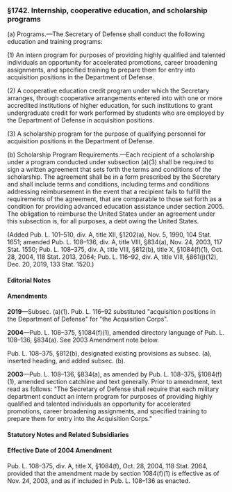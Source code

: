 ### §1742. Internship, cooperative education, and scholarship programs ###

(a) Programs.—The Secretary of Defense shall conduct the following education and training programs:

(1) An intern program for purposes of providing highly qualified and talented individuals an opportunity for accelerated promotions, career broadening assignments, and specified training to prepare them for entry into acquisition positions in the Department of Defense.

(2) A cooperative education credit program under which the Secretary arranges, through cooperative arrangements entered into with one or more accredited institutions of higher education, for such institutions to grant undergraduate credit for work performed by students who are employed by the Department of Defense in acquisition positions.

(3) A scholarship program for the purpose of qualifying personnel for acquisition positions in the Department of Defense.

(b) Scholarship Program Requirements.—Each recipient of a scholarship under a program conducted under subsection (a)(3) shall be required to sign a written agreement that sets forth the terms and conditions of the scholarship. The agreement shall be in a form prescribed by the Secretary and shall include terms and conditions, including terms and conditions addressing reimbursement in the event that a recipient fails to fulfill the requirements of the agreement, that are comparable to those set forth as a condition for providing advanced education assistance under section 2005. The obligation to reimburse the United States under an agreement under this subsection is, for all purposes, a debt owing the United States.

(Added Pub. L. 101–510, div. A, title XII, §1202(a), Nov. 5, 1990, 104 Stat. 1651; amended Pub. L. 108–136, div. A, title VIII, §834(a), Nov. 24, 2003, 117 Stat. 1550; Pub. L. 108–375, div. A, title VIII, §812(b), title X, §1084(f)(1), Oct. 28, 2004, 118 Stat. 2013, 2064; Pub. L. 116–92, div. A, title VIII, §861(j)(12), Dec. 20, 2019, 133 Stat. 1520.)

#### **Editorial Notes** ####

#### Amendments ####

**2019**—Subsec. (a)(1). Pub. L. 116–92 substituted "acquisition positions in the Department of Defense" for "the Acquisition Corps".

**2004**—Pub. L. 108–375, §1084(f)(1), amended directory language of Pub. L. 108–136, §834(a). See 2003 Amendment note below.

Pub. L. 108–375, §812(b), designated existing provisions as subsec. (a), inserted heading, and added subsec. (b).

**2003**—Pub. L. 108–136, §834(a), as amended by Pub. L. 108–375, §1084(f)(1), amended section catchline and text generally. Prior to amendment, text read as follows: "The Secretary of Defense shall require that each military department conduct an intern program for purposes of providing highly qualified and talented individuals an opportunity for accelerated promotions, career broadening assignments, and specified training to prepare them for entry into the Acquisition Corps."

#### **Statutory Notes and Related Subsidiaries** ####

#### Effective Date of 2004 Amendment ####

Pub. L. 108–375, div. A, title X, §1084(f), Oct. 28, 2004, 118 Stat. 2064, provided that the amendment made by section 1084(f)(1) is effective as of Nov. 24, 2003, and as if included in Pub. L. 108–136 as enacted.